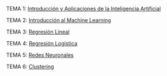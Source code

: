 TEMA 1: [Introducción y Aplicaciones de la Inteligencia Artificial](EB/Tema1/Tema1.md)

TEMA 2: [Introducción al Machine Learning](EB/Tema2/Tema2.md)

TEMA 3: [Regresión Lineal](EB/Tema3/Tema3.md)

TEMA 4: [Regresión Logística](EB/Tema4/Tema4.md)

TEMA 5: [Redes Neuronales](EB/Tema5/Tema5.md)

TEMA 6: [Clustering](EB/Tema6/Tema6.md)


